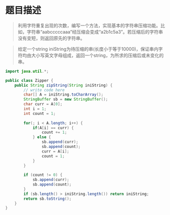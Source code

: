 # 题目描述
> 利用字符重复出现的次数，编写一个方法，实现基本的字符串压缩功能。比如，字符串“aabcccccaaa”经压缩会变成“a2b1c5a3”。若压缩后的字符串没有变短，则返回原先的字符串。

> 给定一个string iniString为待压缩的串(长度小于等于10000)，保证串内字符均由大小写英文字母组成，返回一个string，为所求的压缩后或未变化的串。

```java
import java.util.*;

public class Zipper {
    public String zipString(String iniString) {
        // write code here
        char[] A = iniString.toCharArray();
        StringBuffer sb = new StringBuffer();
        char curr = A[0];
        int i = 1;
        int count = 1;
        
        for(; i < A.length; i++) {
            if(A[i] == curr) {
                count += 1;
            } else {
                sb.append(curr);
                sb.append(count);
                curr = A[i];
                count = 1;
            }
        }
        
        if (count != 0) {
            sb.append(curr);
            sb.append(count);
        }
        if (sb.length() > iniString.length()) return iniString;
        return sb.toString();
    }
}
```